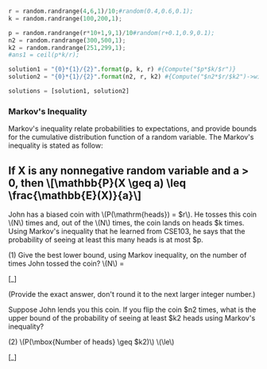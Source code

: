 ```python

r = random.randrange(4,6,1)/10;#random(0.4,0.6,0.1);
k = random.randrange(100,200,1);

p = random.randrange(r*10+1,9,1)/10#random(r+0.1,0.9,0.1);
n2 = random.randrange(300,500,1);
k2 = random.randrange(251,299,1);
#ans1 = ceil(p*k/r);

solution1 = "{0}*{1}/{2}".format(p, k, r) #{Compute("$p*$k/$r")}
solution2 = "{0}*{1}/{2}".format(n2, r, k2) #{Compute("$n2*$r/$k2")->with(tolType=>'absolute', tolerance=>'0.01')}

solutions = [solution1, solution2]
```

### Markov's Inequality ##

Markov's inequality relate probabilities to expectations, and provide bounds for the cumulative distribution function of a random variable. The Markov's inequality is stated as follow:

If X is any nonnegative random variable and a > 0, then  \\\[\mathbb{P}(X \geq a) \leq \frac{\mathbb{E}(X)}{a}\\\]
---
John has a biased coin with \\\(P(\mathrm{heads}) = $r\\\). He tosses this coin \\\(N\\\) times and, out of the \\\(N\\\) times, the coin lands on heads $k times. Using Markov's inequality that he learned from CSE103, he says that the probability of seeing at least this many heads is at most $p.

(1) Give the best lower bound, using Markov inequality, on the number of times John tossed the coin?
\\\(N\\\) =

[_]

(Provide the exact answer, don't round it to the next larger integer number.)

Suppose John lends you this coin. If you flip the coin $n2 times, what is the upper bound of the probability of seeing at least $k2 heads using Markov's inequality?

(2) \\\(P(\mbox{Number of heads} \geq $k2)\\\) \\\(\le\\\)

[_]
